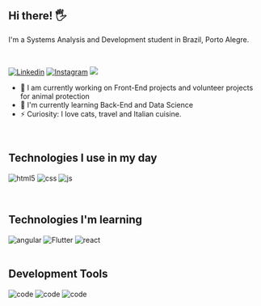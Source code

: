 <h2> Hi there! 🖐️ </h2>

I'm a Systems Analysis and Development student in Brazil, Porto Alegre.

<div style="display:inline_block"><br/>
 
 [![Linkedin](https://img.shields.io/badge/LinkedIn-0077B5?style=for-the-badge&logo=linkedin&logoColor=white)](https://www.linkedin.com/in/audreysantanapompeo/)
 [![Instagram](https://img.shields.io/badge/Instagram-E4405F?style=for-the-badge&logo=instagram&logoColor=white)](https://www.instagram.com/audreypompeo/)
 <a href=https://wa.me/5551999218292> <img src="https://img.shields.io/badge/WhatsApp-25D366?style=for-the-badge&logo=whatsapp&logoColor=white" /></a>
 </div>
 
- 🔭 I am currently working on Front-End projects and volunteer projects for animal protection
- 🌱 I'm currently learning Back-End and Data Science
- ⚡ Curiosity: I love cats, travel and Italian cuisine.
 
 <div style="display: inline_block"><br>

 <h2> Technologies I use in my day </h2>
 
<img align="center" alt="html5" src="https://img.shields.io/badge/HTML5-E34F26?style=for-the-badge&logo=html5&logoColor=white" />  <img align="center" alt="css" src="https://img.shields.io/badge/CSS3-1572B6?style=for-the-badge&logo=css3&logoColor=white" />
<img align="center" alt="js" src="https://img.shields.io/badge/JavaScript-F7DF1E?style=for-the-badge&logo=javascript&logoColor=black" />
 
<div style="display: inline_block"><br>
 
 <h2> Technologies I'm learning </h2>
 
 <img align="center" alt="angular" src="https://img.shields.io/badge/Angular-DD0031?style=for-the-badge&logo=angular&logoColor=white" />
 <img align="center" alt="Flutter" src="https://img.shields.io/badge/Flutter-02569B?style=for-the-badge&logo=flutter&logoColor=white" />
 <img align="center" alt="react" src="https://img.shields.io/badge/React-20232A?style=for-the-badge&logo=react&logoColor=61DAFB" />
 
 <div style="display: inline_block"><br>
 
  <h2> Development Tools </h2>

  <img align="center" alt="code" src="https://img.shields.io/badge/Visual_Studio-5C2D91?style=for-the-badge&logo=visual%20studio&logoColor=white" />
  <img align="center" alt="code" src="https://img.shields.io/badge/Visual_Studio_Code-0078D4?style=for-the-badge&logo=visual%20studio%20code&logoColor=white" />
  <img align="center" alt="code" src="https://img.shields.io/badge/Codepen-000000?style=for-the-badge&logo=codepen&logoColor=white" />
</div><br/>

 
 <div> 
  	
 
 
  </div>
</div>



  
